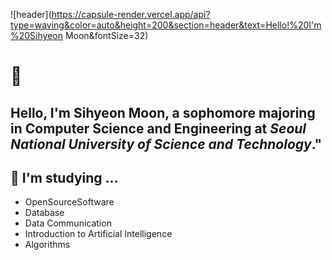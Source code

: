 ![header](https://capsule-render.vercel.app/api?type=waving&color=auto&height=200&section=header&text=Hello!%20I'm%20Sihyeon Moon&fontSize=32)

# 👋 

Hello, I'm Sihyeon Moon, a sophomore majoring in **Computer Science and Engineering** at *Seoul National University of Science and Technology*."
---

## 🔹 I'm studying ...
* OpenSourceSoftware 
* Database
* Data Communication
* Introduction to Artificial Intelligence
* Algorithms